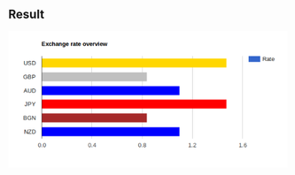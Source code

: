 ## Result  
  
![alt tag](https://github.com/estambolieva/fast_track_to_python/blob/master/day4/images/exchange_rate_screen.PNG)
